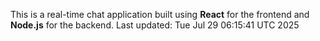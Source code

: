 This is a real-time chat application built using **React** for the frontend and **Node.js** for the backend.
Last updated: Tue Jul 29 06:15:41 UTC 2025
